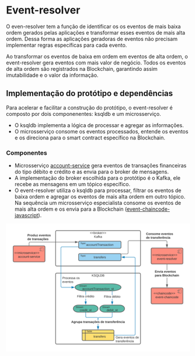 # Event-resolver

O even-resolver tem a função de identificar os os eventos de mais baixa ordem gerados pelas aplicações e transformar esses eventos de mais alta ordem. 
Dessa forma as aplicações geradoras de eventos não precisam implementar regras específicas para cada evento.

Ao transformar os eventos de baixa em ordem em eventos de alta ordem, o event-resolver gera eventos com mais valor de negócio. Todos os eventos de alta ordem são registrados na Blockchain, 
garantindo assim imutabilidade e o valor da informação. 

## Implementação do protótipo e dependências
Para acelerar e facilitar a construção do protótipo, o event-resolver é composto por dois componenentes: ksqldb e um microsserviço. 

- O ksqldb implementa a lógica de processar e agregar as informações.
- O microsserviço consome os eventos processados, entende os eventos e os direciona para o smart contract específico na Blockchain.

### Componentes
- Microsserviço [account-service](../account-service) gera eventos de transações financeiras do tipo débito e crédito e as envia para o broker de mensagens.
- A implementação do broker escolhida para o protótipo é o Kafka, ele recebe as mensagens em um tópico específico.
- O event-resolver utiliza o ksqldb para processar, filtrar os eventos de baixa ordem e agregar os eventos de mais alta ordem em outro tópico. Na sequência um microsserviço especialista consome 
os eventos de mais alta ordem e os envia para a Blockchain ([event-chaincode-javascript](../event-chaincode-javascript)).


![alt text](../documentation/event-resolver-ksqldb.png)